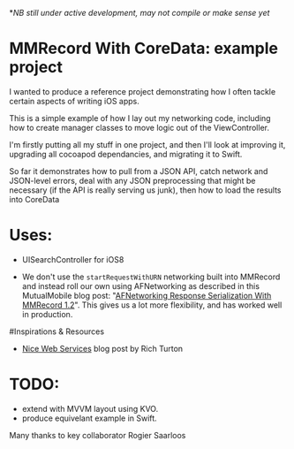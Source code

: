 **NB still under active development, may not compile or make sense yet*

MMRecord With CoreData: example project
=======================================

I wanted to produce a reference project demonstrating how I often tackle certain aspects of writing iOS apps.

This is a simple example of how I lay out my networking code, including how to create manager classes to move logic out of the ViewController.


I'm firstly putting all my stuff in one project, and then I'll look at improving it, upgrading all cocoapod dependancies, and migrating it to Swift.

So far it demonstrates how to pull from a JSON API, catch network and JSON-level errors, deal with any JSON preprocessing that might be necessary (if the API is really serving us junk), then how to load the results into CoreData 

# Uses: 
- UISearchController for iOS8

- We don't use the `startRequestWithURN` networking built into MMRecord and instead roll our own using AFNetworking as described in this MutualMobile blog post: "[AFNetworking Response Serialization With MMRecord 1.2](http://mutualmobile.github.io/blog/2014/01/14/afnetworking-response-serialization-with-mmrecord-1-dot-2/)". This gives us a lot more flexibility, and has worked well in production. 

#Inspirations & Resources

- [Nice Web Services](http://www.commandshift.co.uk/blog/2014/01/02/nice-web-services/) blog post by Rich Turton 

# TODO:
- extend with MVVM layout using KVO.
- produce equivelant example in Swift. 


Many thanks to key collaborator Rogier Saarloos
